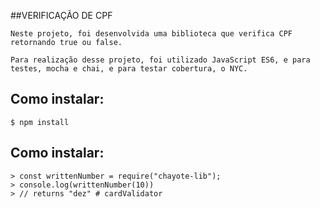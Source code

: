 ##VERIFICAÇÃO DE CPF

    Neste projeto, foi desenvolvida uma biblioteca que verifica CPF retornando true ou false. 

    Para realização desse projeto, foi utilizado JavaScript ES6, e para testes, mocha e chai, e para testar cobertura, o NYC. 

  ## **Como instalar:** 
   
   `$ npm install `

  ## **Como instalar:** 

    > const writtenNumber = require("chayote-lib");
    > console.log(writtenNumber(10))
    > // returns "dez" # cardValidator
